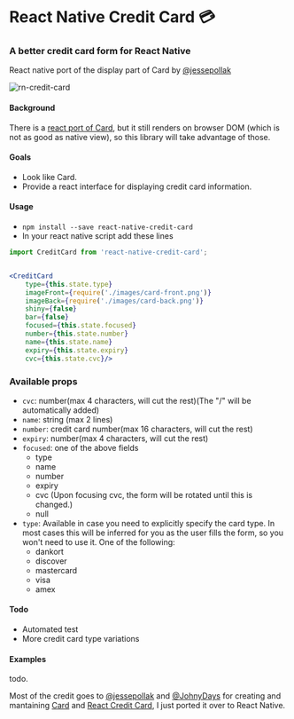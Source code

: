 # React Native Credit Card 💳

### A better credit card form for React Native

React native port of the display part of Card by [@jessepollak](https://github.com/jessepollak/card)

![rn-credit-card](http://i.giphy.com/26gJznmOI4qQSA2UE.gif)

#### Background

There is a [react port of Card](https://github.com/JohnyDays/react-credit-card), but it still renders on browser DOM (which is not as good as native view), so this library will take advantage of those.

#### Goals

- Look like Card.
- Provide a react interface for displaying credit card information.

#### Usage

- `npm install --save react-native-credit-card`
- In your react native script add these lines

```jsx
import CreditCard from 'react-native-credit-card';


<CreditCard 
    type={this.state.type}
    imageFront={require('./images/card-front.png')}
    imageBack={require('./images/card-back.png')}
    shiny={false}
    bar={false}
    focused={this.state.focused}
    number={this.state.number}
    name={this.state.name}
    expiry={this.state.expiry}
    cvc={this.state.cvc}/>
```

### Available props
  
- `cvc`: number(max 4 characters, will cut the rest)(The "/" will be automatically added)
- `name`: string (max 2 lines)
- `number`: credit card number(max 16 characters, will cut the rest)
- `expiry`: number(max 4 characters, will cut the rest) 
- `focused`: one of the above fields
  - type
  - name
  - number
  - expiry
  - cvc (Upon focusing cvc, the form will be rotated until this is changed.)
  - null
- `type`: Available in case you need to explicitly specify the card type. In most cases this will be inferred for you as the user fills the form, so you won't need to use it. One of the following:
  - dankort
  - discover
  - mastercard
  - visa
  - amex

#### Todo

- Automated test 
- More credit card type variations

#### Examples

todo.

Most of the credit goes to [@jessepollak](http://github.com/jessepollak) and [@JohnyDays](http://github.com/JohnyDays) for creating and mantaining [Card](http://github.com/jessepollak/card) and [React Credit Card](https://github.com/JohnyDays/react-credit-card), I just ported it over to React Native.


